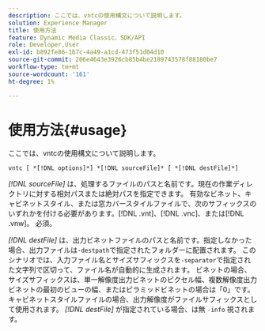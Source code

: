 ```yaml
---
description: ここでは、vntcの使用構文について説明します。
solution: Experience Manager
title: 使用方法
feature: Dynamic Media Classic、SDK/API
role: Developer,User
exl-id: b892fe86-1b7c-4a49-a1cd-473f51d04d10
source-git-commit: 206e4643e3926cb85b4be2189743578f88180be7
workflow-type: tm+mt
source-wordcount: '161'
ht-degree: 1%

---
```


# 使用方法{#usage}

ここでは、vntcの使用構文について説明します。

`vntc [ *[!DNL options]*] *[!DNL sourceFile]* [ *[!DNL destFile]*]`

*[!DNL sourceFile]* は、処理するファイルのパスと名前です。現在の作業ディレクトリに対する相対パスまたは絶対パスを指定できます。 有効なビネット、キャビネットスタイル、または窓カバースタイルファイルで、次のサフィックスのいずれかを付ける必要があります。[!DNL .vnt]、[!DNL .vnc]、または[!DNL .vnw]。 必須。

*[!DNL destFile]* は、出力ビネットファイルのパスと名前です。指定しなかった場合、出力ファイルは`-destpath`で指定されたフォルダーに配置されます。 このシナリオでは、入力ファイル名とサイズサフィックスを`-separator`で指定された文字列で区切って、ファイル名が自動的に生成されます。 ビネットの場合、サイズサフィックスは、単一解像度出力ビネットのピクセル幅、複数解像度出力ビネットの最初のビューの幅、またはピラミッドビネットの場合は「0」です。 キャビネットスタイルファイルの場合、出力解像度がファイルサフィックスとして使用されます。 *[!DNL destFile]* が指定されている場合、は無 `-info` 視されます。
